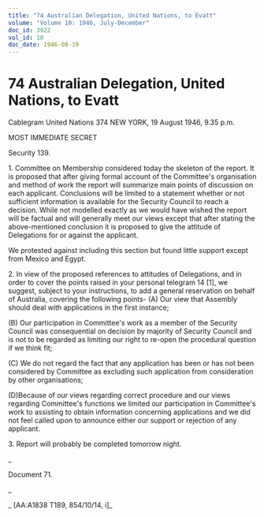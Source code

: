 ```yaml
---
title: "74 Australian Delegation, United Nations, to Evatt"
volume: "Volume 10: 1946, July-December"
doc_id: 3922
vol_id: 10
doc_date: 1946-08-19
---
```


# 74 Australian Delegation, United Nations, to Evatt

Cablegram United Nations 374 NEW YORK, 19 August 1946, 9.35 p.m.

MOST IMMEDIATE SECRET

Security 139.

1\. Committee on Membership considered today the skeleton of the report. It is proposed that after giving formal account of the Committee's organisation and method of work the report will summarize main points of discussion on each applicant. Conclusions will be limited to a statement whether or not sufficient information is available for the Security Council to reach a decision. While not modelled exactly as we would have wished the report will be factual and will generally meet our views except that after stating the above-mentioned conclusion it is proposed to give the attitude of Delegations for or against the applicant.

We protested against including this section but found little support except from Mexico and Egypt.

2\. In view of the proposed references to attitudes of Delegations, and in order to cover the points raised in your personal telegram 14 [1], we suggest, subject to your instructions, to add a general reservation on behalf of Australia, covering the following points- (A) Our view that Assembly should deal with applications in the first instance;

(B) Our participation in Committee's work as a member of the Security Council was consequential on decision by majority of Security Council and is not to be regarded as limiting our right to re-open the procedural question if we think fit;

(C) We do not regard the fact that any application has been or has not been considered by Committee as excluding such application from consideration by other organisations;

(D)Because of our views regarding correct procedure and our views regarding Committee's functions we limited our participation in Committee's work to assisting to obtain information concerning applications and we did not feel called upon to announce either our support or rejection of any applicant.

3\. Report will probably be completed tomorrow night.

_

Document 71.

_

_ [AA:A1838 T189, 854/10/14, i]_
